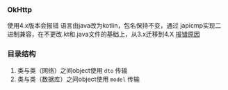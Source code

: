 ### **OkHttp** 
使用4.x版本会报错
语言由java改为kotlin，包名保持不变，通过 japicmp实现二进制兼容，在不更改.kt和.java文件的基础上，从3.x迁移到4.X
[报错原因](https://blog.csdn.net/u014543264/article/details/102652637) 

### **目录结构**
1. 类与类（网络）之间object使用 `dto` 传输
2. 类与类（数据库）之间object使用 `model` 传输